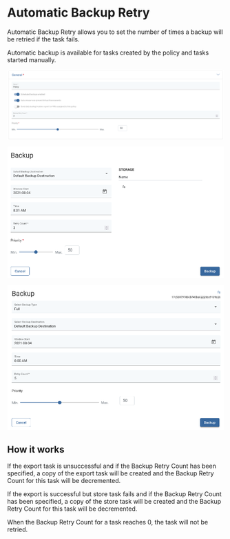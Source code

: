 # Automatic Backup Retry

Automatic Backup Retry allows you to set the number of times a backup will be retried if the task fails.

Automatic backup is available for tasks created by the policy and tasks started manually.

![](../../.gitbook/assets/backup-retry-count-policy.png)

![](../../.gitbook/assets/backup-retry-count-policy-manually.png)

![](../../.gitbook/assets/backup-retry-count-manually.png)

## How it works

If the export task is unsuccessful and if the Backup Retry Count has been specified, a copy of the export task will be created and the Backup Retry Count for this task will be decremented.

If the export is successful but store task fails and if the Backup Retry Count has been specified, a copy of the store task will be created and the Backup Retry Count for this task will be decremented.

When the Backup Retry Count for a task reaches 0, the task will not be retried.

